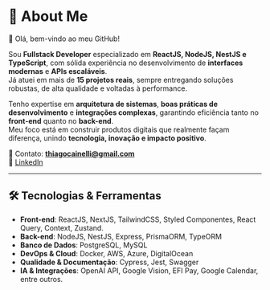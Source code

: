 # 💫 About Me

👋 Olá, bem-vindo ao meu GitHub!  

Sou **Fullstack Developer** especializado em **ReactJS, NodeJS, NestJS e TypeScript**, com sólida experiência no desenvolvimento de **interfaces modernas** e **APIs escaláveis**.  
Já atuei em mais de **15 projetos reais**, sempre entregando soluções robustas, de alta qualidade e voltadas à performance.  

Tenho expertise em **arquitetura de sistemas**, **boas práticas de desenvolvimento** e **integrações complexas**, garantindo eficiência tanto no **front-end** quanto no **back-end**.  
Meu foco está em construir produtos digitais que realmente façam diferença, unindo **tecnologia, inovação e impacto positivo**.  

📧 Contato: **thiagocainelli@gmail.com**  
🔗 [LinkedIn](https://www.linkedin.com/in/thiagocainelli/)

---

## 🛠️ Tecnologias & Ferramentas
- **Front-end**: ReactJS, NextJS, TailwindCSS, Styled Componentes, React Query, Context, Zustand.
- **Back-end**: NodeJS, NestJS, Express, PrismaORM, TypeORM  
- **Banco de Dados**: PostgreSQL, MySQL  
- **DevOps & Cloud**: Docker, AWS, Azure, DigitalOcean  
- **Qualidade & Documentação**: Cypress, Jest, Swagger  
- **IA & Integrações**: OpenAI API, Google Vision, EFI Pay, Google Calendar, entre outros.
